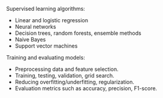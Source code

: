 Supervised learning algorithms:

- Linear and logistic regression
- Neural networks
- Decision trees, random forests, ensemble methods
- Naive Bayes
- Support vector machines


Training and evaluating models:

- Preprocessing data and feature selection.
- Training, testing, validation, grid search.
- Reducing overfitting/underfitting, regularization.
- Evaluation metrics such as accuracy, precision, F1-score.
